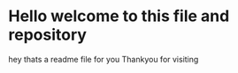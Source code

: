 # Hello welcome to this file and repository

hey thats a readme file for you
Thankyou for visiting
  
